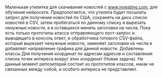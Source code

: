 Маленькая утилитка для скачивания новостей с www.investing.com, для обучения нейросети. Предпологается, что утилита 
будет посылать запрос для получения новостей по США, сохранять на диск список новостей в CSV, затем пробегаться 
по данному списку и вырезать ненужные новости, а в оставшихся менять заголовки на числа. Пока есть только прототипы 
класса отправляющего пост-запрос и выводящего в консоль ответ, и обработчика готового CSV-файла, который вырезает 
ненужные новости, заменяет заголовки на числа и добавляет направление графика для данной новости. Добавлены классы 
Для получения координат по адресам адресов и составления списка точек интереса вокруг этих координат (Новая задача).
На данный момент репозиторий состоит из прототипов классов, никак не связанных между собой, и особого интереса не
представляет. 